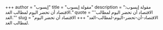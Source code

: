 +++
author = "إيسوب"
title = "مقولة إيسوب"
description = "مقولة إيسوب: الاقتصاد أن تحضر اليوم لمطالب الغد."
quote = '''الاقتصاد أن تحضر اليوم لمطالب الغد.'''
slug = "الاقتصاد-أن-تحضر-اليوم-لمطالب-الغد"
+++
الاقتصاد أن تحضر اليوم لمطالب الغد.
